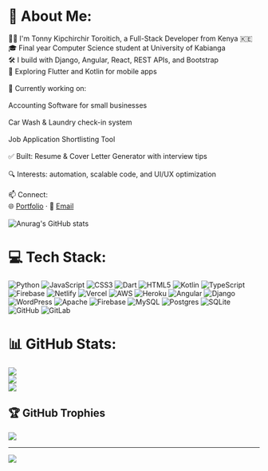 # 💫 About Me:
👋🏽 I'm Tonny Kipchirchir Toroitich, a Full-Stack Developer from Kenya 🇰🇪<br>🎓 Final year Computer Science student at University of Kabianga<br>🛠️ I build with Django, Angular, React, REST APIs, and Bootstrap<br>📱 Exploring Flutter and Kotlin for mobile apps<br><br>💼 Currently working on:<br><br>Accounting Software for small businesses<br><br>Car Wash & Laundry check-in system<br><br>Job Application Shortlisting Tool<br><br>✅ Built: Resume & Cover Letter Generator with interview tips<br><br>🔍 Interests: automation, scalable code, and UI/UX optimization<br><br>📫 Connect:<br>🌐 [Portfolio](https://tonnyportfolio.vercel.app/) · 📧 [Email](tonnykip14@gmail.com)<br><br>![Anurag's GitHub stats](https://github-readme-stats.vercel.app/api?username=Tonnietoroo&show_icons=true&theme=radical)<br>


# 💻 Tech Stack:
![Python](https://img.shields.io/badge/python-3670A0?style=for-the-badge&logo=python&logoColor=ffdd54) ![JavaScript](https://img.shields.io/badge/javascript-%23323330.svg?style=for-the-badge&logo=javascript&logoColor=%23F7DF1E) ![CSS3](https://img.shields.io/badge/css3-%231572B6.svg?style=for-the-badge&logo=css3&logoColor=white) ![Dart](https://img.shields.io/badge/dart-%230175C2.svg?style=for-the-badge&logo=dart&logoColor=white) ![HTML5](https://img.shields.io/badge/html5-%23E34F26.svg?style=for-the-badge&logo=html5&logoColor=white) ![Kotlin](https://img.shields.io/badge/kotlin-%237F52FF.svg?style=for-the-badge&logo=kotlin&logoColor=white) ![TypeScript](https://img.shields.io/badge/typescript-%23007ACC.svg?style=for-the-badge&logo=typescript&logoColor=white) ![Firebase](https://img.shields.io/badge/firebase-%23039BE5.svg?style=for-the-badge&logo=firebase) ![Netlify](https://img.shields.io/badge/netlify-%23000000.svg?style=for-the-badge&logo=netlify&logoColor=#00C7B7) ![Vercel](https://img.shields.io/badge/vercel-%23000000.svg?style=for-the-badge&logo=vercel&logoColor=white) ![AWS](https://img.shields.io/badge/AWS-%23FF9900.svg?style=for-the-badge&logo=amazon-aws&logoColor=white) ![Heroku](https://img.shields.io/badge/heroku-%23430098.svg?style=for-the-badge&logo=heroku&logoColor=white) ![Angular](https://img.shields.io/badge/angular-%23DD0031.svg?style=for-the-badge&logo=angular&logoColor=white) ![Django](https://img.shields.io/badge/django-%23092E20.svg?style=for-the-badge&logo=django&logoColor=white) ![WordPress](https://img.shields.io/badge/WordPress-%23117AC9.svg?style=for-the-badge&logo=WordPress&logoColor=white) ![Apache](https://img.shields.io/badge/apache-%23D42029.svg?style=for-the-badge&logo=apache&logoColor=white) ![Firebase](https://img.shields.io/badge/firebase-a08021?style=for-the-badge&logo=firebase&logoColor=ffcd34) ![MySQL](https://img.shields.io/badge/mysql-4479A1.svg?style=for-the-badge&logo=mysql&logoColor=white) ![Postgres](https://img.shields.io/badge/postgres-%23316192.svg?style=for-the-badge&logo=postgresql&logoColor=white) ![SQLite](https://img.shields.io/badge/sqlite-%2307405e.svg?style=for-the-badge&logo=sqlite&logoColor=white) ![GitHub](https://img.shields.io/badge/github-%23121011.svg?style=for-the-badge&logo=github&logoColor=white) ![GitLab](https://img.shields.io/badge/gitlab-%23181717.svg?style=for-the-badge&logo=gitlab&logoColor=white)
# 📊 GitHub Stats:
![](https://github-readme-stats.vercel.app/api?username=Tonnietoroo&theme=dark&hide_border=false&include_all_commits=false&count_private=false)<br/>
![](https://nirzak-streak-stats.vercel.app/?user=Tonnietoroo&theme=dark&hide_border=false)<br/>
![](https://github-readme-stats.vercel.app/api/top-langs/?username=Tonnietoroo&theme=dark&hide_border=false&include_all_commits=false&count_private=false&layout=compact)

## 🏆 GitHub Trophies
![](https://github-profile-trophy.vercel.app/?username=Tonnietoroo&theme=radical&no-frame=false&no-bg=true&margin-w=4)

---
[![](https://visitcount.itsvg.in/api?id=Tonnietoroo&icon=0&color=0)](https://visitcount.itsvg.in)

<!-- Proudly created with GPRM ( https://gprm.itsvg.in ) -->
